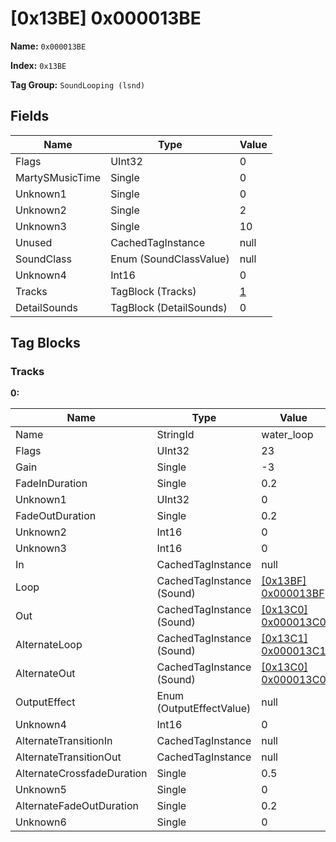 # [0x13BE] 0x000013BE

**Name:** ```0x000013BE```

**Index:** ```0x13BE```

**Tag Group:** ```SoundLooping (lsnd)```

## Fields

Name	| Type	| Value
---	|---	|---	|
Flags	|UInt32	|0
MartySMusicTime	|Single	|0
Unknown1	|Single	|0
Unknown2	|Single	|2
Unknown3	|Single	|10
Unused	|CachedTagInstance	|null
SoundClass	|Enum (SoundClassValue)	|null
Unknown4	|Int16	|0
Tracks	|TagBlock (Tracks)	|[1](#tracks)
DetailSounds	|TagBlock (DetailSounds)	|0


## Tag Blocks

### Tracks

**0:**

Name	| Type	| Value
---	|---	|---	|
Name	|StringId	|water_loop
Flags	|UInt32	|23
Gain	|Single	|-3
FadeInDuration	|Single	|0.2
Unknown1	|UInt32	|0
FadeOutDuration	|Single	|0.2
Unknown2	|Int16	|0
Unknown3	|Int16	|0
In	|CachedTagInstance	|null
Loop	|CachedTagInstance (Sound)	|[[0x13BF] 0x000013BF](../Sound/13BF.md)
Out	|CachedTagInstance (Sound)	|[[0x13C0] 0x000013C0](../Sound/13C0.md)
AlternateLoop	|CachedTagInstance (Sound)	|[[0x13C1] 0x000013C1](../Sound/13C1.md)
AlternateOut	|CachedTagInstance (Sound)	|[[0x13C0] 0x000013C0](../Sound/13C0.md)
OutputEffect	|Enum (OutputEffectValue)	|null
Unknown4	|Int16	|0
AlternateTransitionIn	|CachedTagInstance	|null
AlternateTransitionOut	|CachedTagInstance	|null
AlternateCrossfadeDuration	|Single	|0.5
Unknown5	|Single	|0
AlternateFadeOutDuration	|Single	|0.2
Unknown6	|Single	|0


